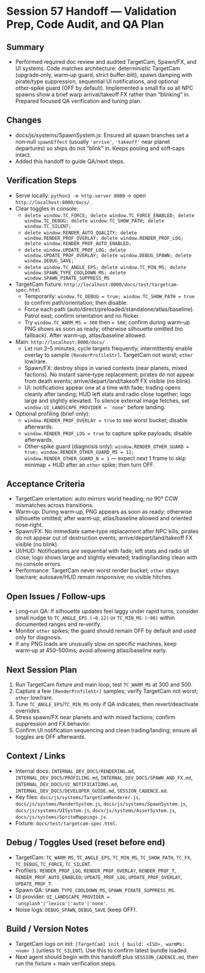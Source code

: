 # Session 57 Handoff — Validation Prep, Code Audit, and QA Plan

## Summary
- Performed required doc review and audited TargetCam, Spawn/FX, and UI systems. Code matches architecture: deterministic TargetCam (upgrade‑only, warm‑up guard, strict buffer‑blit), spawn damping with pirate/type suppression, sequential UI notifications, and optional other‑spike guard (OFF by default). Implemented a small fix so all NPC spawns show a brief warp arrival/takeoff FX rather than “blinking” in. Prepared focused QA verification and tuning plan.

## Changes
- docs/js/systems/SpawnSystem.js: Ensured all spawn branches set a non‑null `spawnEffect` (usually `'arrive'`, `'takeoff'` near planet departures) so ships do not “blink” in. Keeps pooling and soft‑caps intact.
- Added this handoff to guide QA/next steps.

## Verification Steps
- Serve locally: `python3 -m http.server 8000` → open `http://localhost:8000/docs/`.
- Clear toggles in console:
  - `delete window.TC_FORCE; delete window.TC_FORCE_ENABLED; delete window.TC_DEBUG; delete window.TC_SHOW_PATH; delete window.TC_SILENT;`
  - `delete window.RENDER_AUTO_QUALITY; delete window.RENDER_PROF_OVERLAY; delete window.RENDER_PROF_LOG; delete window.RENDER_PROF_AUTO_ENABLED;`
  - `delete window.UPDATE_PROF_LOG; delete window.UPDATE_PROF_OVERLAY; delete window.DEBUG_SPAWN; delete window.DEBUG_SAVE;`
  - `delete window.TC_ANGLE_EPS; delete window.TC_MIN_MS; delete window.SPAWN_TYPE_COOLDOWN_MS; delete window.SPAWN_PIRATE_SUPPRESS_MS`
- TargetCam fixture: `http://localhost:8000/docs/test/targetcam-spec.html`
  - Temporarily: `window.TC_DEBUG = true; window.TC_SHOW_PATH = true` to confirm path/orientation; then disable.
  - Force each path (auto/direct/preloaded/standalone/atlas/baseline). Patrol east; confirm orientation and no flicker.
  - Try `window.TC_WARM_MS = 300` then `= 500`; confirm during warm‑up PNG shows as soon as ready; otherwise silhouette omitted (no fallback). After warm‑up, atlas/baseline allowed.
- Main: `http://localhost:8000/docs/`
  - Let run 2–5 minutes; cycle targets frequently; intermittently enable overlay to sample `[RenderProfileStr]`. TargetCam not worst; `other` low/rare.
  - Spawn/FX: destroy ships in varied contexts (near planets, mixed factions). No instant same‑type replacement; pirates do not appear from death events; arrive/depart/land/takeoff FX visible (no blink).
  - UI: notifications appear one at a time with fade; trading opens cleanly after landing; HUD left stats and radio close together; logo large and slightly elevated. To silence external image fetches, set `window.UI_LANDSCAPE_PROVIDER = 'none'` before landing.
- Optional profiling (brief only):
  - `window.RENDER_PROF_OVERLAY = true` to see worst bucket; disable afterwards.
  - `window.RENDER_PROF_LOG = true` to capture spike payloads; disable afterwards.
  - Other‑spike guard (diagnosis only): `window.RENDER_OTHER_GUARD = true; window.RENDER_OTHER_GUARD_MS = 12; window.RENDER_OTHER_GUARD_N = 1` — expect next 1 frame to skip minimap + HUD after an `other` spike; then turn OFF.

## Acceptance Criteria
- TargetCam orientation: auto mirrors world heading; no 90° CCW mismatches across transitions.
- Warm‑up: During warm‑up, PNG appears as soon as ready; otherwise silhouette omitted; after warm‑up, atlas/baseline allowed and oriented nose‑right.
- Spawn/FX: No immediate same‑type replacement after NPC kills; pirates do not appear out of destruction events; arrive/depart/land/takeoff FX visible (no blink).
- UI/HUD: Notifications are sequential with fade; left stats and radio sit close; logo shows large and slightly elevated; trading/landing clean with no console errors.
- Performance: TargetCam never worst render bucket; `other` stays low/rare; autosave/HUD remain responsive; no visible hitches.

## Open Issues / Follow‑ups
- Long‑run QA: If silhouette updates feel laggy under rapid turns, consider small nudge to `TC_ANGLE_EPS (~0.12)` or `TC_MIN_MS (~90)` within documented ranges and re‑verify.
- Monitor `other` spikes; the guard should remain OFF by default and used only for diagnosis.
- If any PNG loads are unusually slow on specific machines, keep warm‑up at 450–500ms; avoid allowing atlas/baseline early.

## Next Session Plan
1. Run TargetCam fixture and main loop; test `TC_WARM_MS` at 300 and 500.
2. Capture a few `[RenderProfileStr]` samples; verify TargetCam not worst; `other` low/rare.
3. Tune `TC_ANGLE_EPS`/`TC_MIN_MS` only if QA indicates; then revert/deactivate overrides.
4. Stress spawn/FX near planets and with mixed factions; confirm suppression and FX behavior.
5. Confirm UI notification sequencing and clean trading/landing; ensure all toggles are OFF afterwards.

## Context / Links
- Internal docs: `INTERNAL_DEV_DOCS/RENDERING.md`, `INTERNAL_DEV_DOCS/PROFILING.md`, `INTERNAL_DEV_DOCS/SPAWN_AND_FX.md`, `INTERNAL_DEV_DOCS/UI_NOTIFICATIONS.md`, `INTERNAL_DEV_DOCS/DEVELOPER_GUIDE.md`, `SESSION_CADENCE.md`.
- Key files: `docs/js/systems/TargetCamRenderer.js`, `docs/js/systems/RenderSystem.js`, `docs/js/systems/SpawnSystem.js`, `docs/js/systems/UISystem.js`, `docs/js/systems/AssetSystem.js`, `docs/js/systems/SpriteMappings.js`.
- Fixture: `docs/test/targetcam-spec.html`.

## Debug / Toggles Used (reset before end)
- TargetCam: `TC_WARM_MS`, `TC_ANGLE_EPS`, `TC_MIN_MS`, `TC_SHOW_PATH`, `TC_FX`, `TC_DEBUG`, `TC_FORCE`, `TC_SILENT`.
- Profilers: `RENDER_PROF_LOG`, `RENDER_PROF_OVERLAY`, `RENDER_PROF_T`, `RENDER_PROF_AUTO_ENABLED`; `UPDATE_PROF_LOG`, `UPDATE_PROF_OVERLAY`, `UPDATE_PROF_T`.
- Spawn QA: `SPAWN_TYPE_COOLDOWN_MS`, `SPAWN_PIRATE_SUPPRESS_MS`.
- UI provider: `UI_LANDSCAPE_PROVIDER = 'unsplash'|'lexica'|'auto'|'none'`.
- Noise logs: `DEBUG_SPAWN`, `DEBUG_SAVE` (keep OFF).

## Build / Version Notes
- TargetCam logs on init: `[TargetCam] init { build: <ISO>, warmMs: <num> }` (unless `TC_SILENT`). Use this to confirm latest bundle loaded.
- Next agent should begin with this handoff plus `SESSION_CADENCE.md`, then run the fixture + main verification steps.

